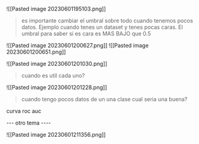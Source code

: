 ![[Pasted image 20230601195103.png]]
> es importante cambiar el umbral sobre todo cuando tenemos pocos datos. Ejemplo cuando tenes un dataset y tenes pocas caras. El umbral para saber si es cara es MAS BAJO que 0.5

![[Pasted image 20230601200627.png]]
![[Pasted image 20230601200651.png]]

![[Pasted image 20230601201030.png]]

> cuando es util cada uno?


![[Pasted image 20230601201228.png]]

> cuando tengo pocos datos de un una clase cual seria una buena?

curva roc
auc



---  otro tema ----


![[Pasted image 20230601211356.png]]

